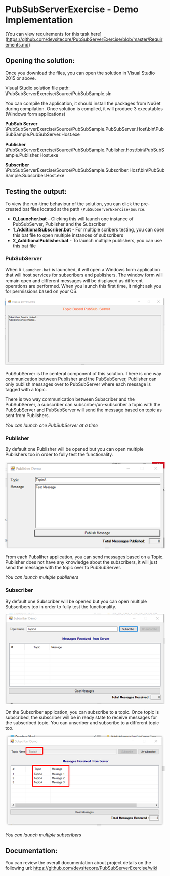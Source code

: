 # PubSubServerExercise - Demo Implementation

[You can view requirements for this task here] (https://github.com/devsitecore/PubSubServerExercise/blob/master/Requirements.md)

## Opening the solution:
Once you download the files, you can open the solution in Visual Studio 2015 or above.

Visual Studio solution file path: \PubSubServerExercise\Source\PubSubSample.sln

You can compile the application, it should install the packages from NuGet during compilation. Once solution is compiled, it will produce 3 executables (Windows form applications)

**PubSub Server**
\PubSubServerExercise\Source\PubSubSample.PubSubServer.Host\bin\PubSubSample.PubSubServer.Host.exe

**Publisher**
\PubSubServerExercise\Source\PubSubSample.Publisher.Host\bin\PubSubSample.Publisher.Host.exe

**Subscriber**
\PubSubServerExercise\Source\PubSubSample.Subscriber.Host\bin\PubSubSample.Subscriber.Host.exe
  
## Testing the output:
 To view the run-time behaviour of the solution, you can click the pre-created bat files located at the path `\PubSubServerExercise\Source`.
 
  - **0_Launcher.bat** - Clicking this will launch one instance of PubSubServer, Publisher and the Subscriber
  - **1_AdditionalSubscriber.bat** - For multiple scribers testing, you can open this bat file to open multiple instances of subscribers
  - **2_AdditionalPublisher.bat** - To launch multiple publishers, you can use this bat file

### PubSubServer
When `0_Launcher.bat` is launched, it will open a Windows form application that will host services for subscribers and publishers. The window form will remain open and different messages will be displayed as different operations are performed. When you launch this first time, it might ask you for permissions based on your OS.

![PubSubServer](https://github.com/devsitecore/PubSubServerExercise/raw/master/Documentation/pubsub-server.png?raw=true)

PubSubServer is the centeral component of this solution. There is one way communication between Publisher and the PubSubServer, Publisher can only publish messages over to PubSubServer where each message is tagged with a topic.

There is two way communication between Subscriber and the PubSubServer, a subscriber can subscriber/un-subscriber a topic with the PubSubServer and PubSubServer will send the message based on topic as sent from Publishers. 

*You can launch one PubSubServer at a time*

### Publisher
By default one Publisher will be opened but you can open multiple Publishers too in order to fully test the functionality.

![Publisher](https://github.com/devsitecore/PubSubServerExercise/raw/master/Documentation/publisher.png?raw=true)

From each Pubsliher application, you can send messages based on a Topic. Publisher does not have any knowledge about the subscribers, it will just send the message with the topic over to PubSubServer.

*You can launch multiple publishers*

### Subscriber
By default one Subscriber will be opened but you can open multiple Subscribers too in order to fully test the functionality.

![Subscriber](https://github.com/devsitecore/PubSubServerExercise/raw/master/Documentation/subscriber.png?raw=true)

On the Subscriber application, you can subscribe to a topic. Once topic is subscribed, the subscriber will be in ready state to receive messages for the subscribed topic. You can unscriber and subscribe to a different topic too.

![Subscriber](https://github.com/devsitecore/PubSubServerExercise/raw/master/Documentation/subscriber-messages.png?raw=true)

*You can launch multiple subscribers*

## Documentation:
You can review the overall documentation about project details on the following url: 
https://github.com/devsitecore/PubSubServerExercise/wiki

 

